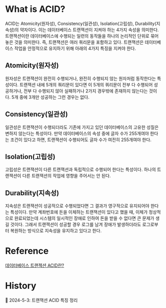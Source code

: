 # What is ACID?

ACID는 Atomicity(원자성), Consistency(일관성), Isolation(고립성), Durability(지속성)의 약자이다. 이는 데이터베이스 트랜잭션이 지켜야 하는 4가지 속성을 의미한다. 트랜잭션이란 데이터베이스에 수행되는 일련의 동작들을 하나의 논리적인 단위로 묶어놓은 것을 의미한다. 즉, 트랜잭션은 여러 쿼리문을 포함하고 있다. 트랜잭션은 데이터베이스 작업을 안정적으로 유지하기 위해 아래의 4가지 특징을 지켜야 한다.

## Atomicity(원자성)

원자성은 트랜잭션이 완전히 수행되거나, 완전히 수행되지 않는 원자처럼 동작한다는 특성이다. 트랜잭션 내에 5개의 쿼리문이 있다면 이 5개의 쿼리문이 전부 다 수행되어 성공하거나, 전부 다 수행되지 않아 실패하거나 2가지 경우밖에 존재하지 않는다는 것이다. 5개 중에 3개만 성공하는 그런 경우는 없다.

## Consistency(일관성)

일관성은 트랜잭션이 수행되더라도 기존에 가지고 있던 데이터베이스의 고유한 성질은 변하지 않는다는 특성이다. 만약 데이터베이스의 속성 중에 글자 수가 255개여야 한다는 조건이 있다고 하면, 트랜잭션이 수행되어도 글자 수가 여전히 255개여야 한다.

## Isolation(고립성)

고립성은 트랜잭션이 다른 트랜잭션과 독립적으로 수행되어 한다는 특성이다. 하나의 트랜잭션이 다른 트랜잭션의 작업에 영향을 주어서는 안 된다.

## Durability(지속성)

지속성은 트랜잭션이 성공적으로 수행되었다면 그 결과가 영구적으로 유지되어야 한다는 특성이다. 만약 계좌번호에 돈을 이체하는 트랜잭션이 있다고 했을 때, 이체가 정상적으로 완료되었는데 시스템의 일시적인 장애로 인하여 돈을 받을 수 없다면 큰 문제가 생길 것이다. 그래서 트랜잭션이 성공할 경우 로그를 남겨 장애가 발생하더라도 로그로부터 복원하는 방식으로 지속성을 유지하고 있다고 한다.

# Reference

[데이터베이스 트랜젝션 ACID란?](https://covenant.tistory.com/85)

# History

📌 2024-5-3: 트랜잭션 ACID 특징 정리   